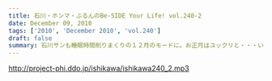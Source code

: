 ```yaml
---
title: 石川・ホンマ・ぶるんのBe-SIDE Your Life! vol.240-2
date: December 09, 2010
tags: ['2010', 'December 2010', 'vol.240']
draft: false
summary: 石川サンも睡眠時間削りまくりの１２月のモードに。お正月はユックリと・・・いきたいところですが、２月の１１日って意外とすぐなのでは！？という現実がっ！NAMAE
---
```


http://project-phi.ddo.jp/ishikawa/ishikawa240_2.mp3

